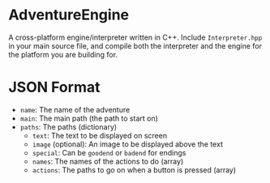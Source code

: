 # AdventureEngine
A cross-platform engine/interpreter written in C++. Include `Interpreter.hpp` in your main source file, and compile both the interpreter and the engine for the platform you are building for.

# JSON Format
* `name`: The name of the adventure
* `main`: The main path (the path to start on)
* `paths`: The paths (dictionary)  
    * `text`: The text to be displayed on screen
    * `image` (optional): An image to be displayed above the text
    * `special`: Can be `goodend` or `badend` for endings
    * `names`: The names of the actions to do (array)
    * `actions`: The paths to go on when a button is pressed (array)
